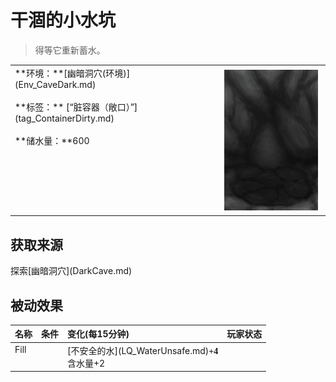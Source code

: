 # 干涸的小水坑  
> 得等它重新蓄水。  
  
<style>
        .table0567 th,td{
            text-align:left;
            vertical-align:top;
        }
        </style><table class="table table-bordered table0567" data-toggle="table"  data-show-header="false"><thead style="display:none"><tr ><th  style="width:50%;"  >title</th><th  style="width:50%;"  ></th></tr></thead><tr ><td  style="width:50%;"  >**环境：**[幽暗洞穴(环境)](Env_CaveDark.md)<br><br>**标签：**	[“脏容器（敞口）”](tag_ContainerDirty.md)<br><br>**储水量：**600</td><td  style="width:50%;"  ><div style="float:right; margin:5px"><div class="gamecard" style="width:150px; height:225px;"><a href="CavePuddle.md" style="color:black"><img decoding="async" src="../wiki/Sprite/CavePuddleDry.png" class="cardimage" style="max-width:150px;max-height:225px;"><span style="font-size: 25px;">干涸的小水坑</span></a></div></div></td></tr></tbody></table>  
  
## 获取来源  
<div style="display:inline-block"><div class="gamedatalist" style="text-align:left;min-width:200px;min-height:0px;"><div style="display:inline-block"><div style="display:inline-block;vertical-align:middle;">探索</div><div style="display:inline-block;vertical-align:middle;">[幽暗洞穴](DarkCave.md)</div></div></div></div>  
  
## 被动效果  
<style>
        .table2288 th,td{
            text-align:left;
            vertical-align:top;
        }
        </style><table class="table table-bordered table2288" data-toggle="table"  ><thead style=""><tr ><th  style=""  >名称</th><th  style=""  data-sortable="true"  >条件</th><th  style=""  >变化(每15分钟)</th><th  style=""  data-sortable="true"  >玩家状态</th></tr></thead><tr ><td  style=""  >Fill</td><td  style=""  ></td><td  style=""  >[不安全的水](LQ_WaterUnsafe.md)<span style="font-family:ui-monospace"><b>+4</b></span><br>含水量+2</td><td  style=""  ></td></tr></tbody></table>  
  


<script>document.title="干涸的小水坑 - 卡牌生存百科 Card Survival Wiki";</script>